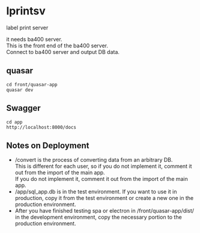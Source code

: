 # lprintsv
label print server  

it needs ba400 server.  
This is the front end of the ba400 server.  
Connect to ba400 server and output DB data.

## quasar
```
cd front/quasar-app
quasar dev
```

## Swagger
```
cd app
http://localhost:8000/docs
```

## Notes on Deployment

- /convert is the process of converting data from an arbitrary DB.  
This is different for each user, so if you do not implement it, comment it out from the import of the main app.  
If you do not implement it, comment it out from the import of the main app.  
- /app/sql_app.db is in the test environment. If you want to use it in production, copy it from the test environment or create a new one in the production environment.
- After you have finished testing spa or electron in /front/quasar-app/dist/ in the development environment, copy the necessary portion to the production environment.